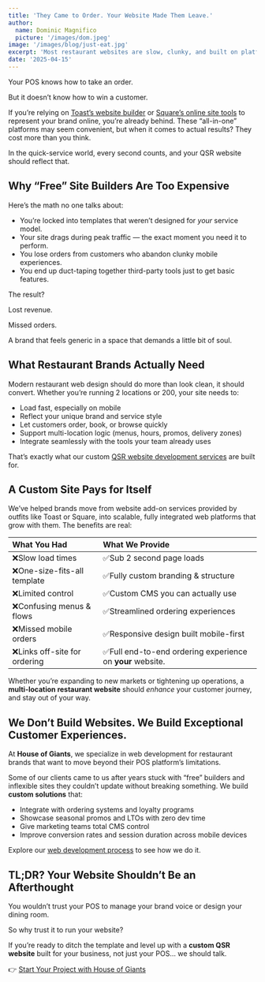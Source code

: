 ```yaml
---
title: 'They Came to Order. Your Website Made Them Leave.'
author:
  name: Dominic Magnifico
  picture: '/images/dom.jpeg'
image: '/images/blog/just-eat.jpg'
excerpt: 'Most restaurant websites are slow, clunky, and built on platforms that weren’t made for your service model. Learn how a custom QSR website can reduce friction, boost conversions, and grow with your brand.'
date: '2025-04-15'
---
```


Your POS knows how to take an order.

But it doesn’t know how to win a customer.

If you’re relying on [Toast’s website builder](https://pos.toasttab.com/products/websites) or [Square’s online site tools](https://squareup.com/us/en/online-store) to represent your brand online, you’re already behind. These “all-in-one” platforms may seem convenient, but when it comes to actual results? They cost more than you think.

In the quick-service world, every second counts, and your QSR website should reflect that.

## **Why “Free” Site Builders Are Too Expensive**

Here’s the math no one talks about:

- You’re locked into templates that weren’t designed for _your_ service model.
- Your site drags during peak traffic — the exact moment you need it to perform.
- You lose orders from customers who abandon clunky mobile experiences.
- You end up duct-taping together third-party tools just to get basic features.

The result?

Lost revenue.

Missed orders.

A brand that feels generic in a space that demands a little bit of soul.

## **What Restaurant Brands Actually Need**

Modern restaurant web design should do more than look clean, it should convert. Whether you’re running 2 locations or 200, your site needs to:

- Load fast, especially on mobile
- Reflect your unique brand and service style
- Let customers order, book, or browse quickly
- Support multi-location logic (menus, hours, promos, delivery zones)
- Integrate seamlessly with the tools your team already uses

That’s exactly what our custom [QSR website development services](https://houseofgiants.com/restaurant-websites) are built for.

## **A Custom Site Pays for Itself**

We’ve helped brands move from website add-on services provided by outfits like Toast or Square, into scalable, fully integrated web platforms that grow with them. The benefits are real:

| What You Had                  | What We Provide                                            |
| :---------------------------- | :--------------------------------------------------------- |
| ❌Slow load times             | ✅Sub 2 second page loads                                  |
| ❌One-size-fits-all template  | ✅Fully custom branding & structure                        |
| ❌Limited control             | ✅Custom CMS you can actually use                          |
| ❌Confusing menus & flows     | ✅Streamlined ordering experiences                         |
| ❌Missed mobile orders        | ✅Responsive design built mobile-first                     |
| ❌Links off-site for ordering | ✅Full end-to-end ordering experience on **your** website. |

Whether you’re expanding to new markets or tightening up operations, a **multi-location restaurant website** should _enhance_ your customer journey, and stay out of your way.

## **We Don’t Build Websites. We Build Exceptional Customer Experiences.**

At **House of Giants**, we specialize in web development for restaurant brands that want to move beyond their POS platform’s limitations.

Some of our clients came to us after years stuck with “free” builders and inflexible sites they couldn’t update without breaking something. We build **custom solutions** that:

- Integrate with ordering systems and loyalty programs
- Showcase seasonal promos and LTOs with zero dev time
- Give marketing teams total CMS control
- Improve conversion rates and session duration across mobile devices

Explore our [web development process](https://houseofgiants.com/web-development) to see how we do it.

## **TL;DR? Your Website Shouldn’t Be an Afterthought**

You wouldn’t trust your POS to manage your brand voice or design your dining room.

So why trust it to run your website?

If you’re ready to ditch the template and level up with a **custom QSR website** built for your business, not just your POS… we should talk.

👉 [Start Your Project with House of Giants](https://houseofgiants.com/contact)
